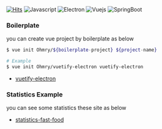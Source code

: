 [![Hits](https://hits.seeyoufarm.com/api/count/incr/badge.svg?url=https%3A%2F%2Fgithub.com%2FOhmry&count_bg=%2379C83D&title_bg=%23555555&icon=&icon_color=%23E7E7E7&title=visit&edge_flat=true)](https://hits.seeyoufarm.com) ![Javascript](https://img.shields.io/badge/Javascript-F7DF1E?style=flat-square&logo=Javascript&logoColor=black) ![Electron](https://img.shields.io/badge/Electron-47848F?style=flat-square&logo=Electron&logoColor=white) ![Vuejs](https://img.shields.io/badge/Vue.js-4FC08D?style=flat-square&logo=Vue.js&logoColor=white) ![SpringBoot](https://img.shields.io/badge/SpringBoot-6DB33F?style=flat-square&logo=Spring&logoColor=white)

### Boilerplate
you can create vue project by boilerplate as below
``` bash
$ vue init Ohmry/${boilerplate-project} ${project-name}

# Example
$ vue init Ohmry/vuetify-electron vuetify-electron
```
- [vuetify-electron](https://github.com/Ohmry/vuetify-electron)

### Statistics Example
you can see some statistics these site as below
- [statistics-fast-food](https://github.com/Ohmry/statistics-fast-food)
